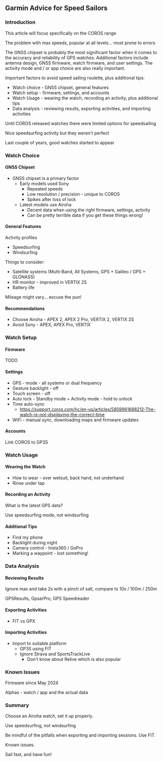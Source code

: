 ## Garmin Advice for Speed Sailors

### Introduction

This article will focus specifically on the COROS range

The problem with max speeds, popular at all levels... most prone to errors

The GNSS chipset is probably the most significant factor when it comes to the accuracy and reliability of GPS watches. Additional factors include antenna design, GNSS firmware, watch firmware, and user settings. The activity mode and / or app choice are also really important.

Important factors to avoid speed sailing roulette, plus additional tips:

- Watch choice - GNSS chipset, general features
- Watch setup - firmware, settings, and accounts
- Watch Usage - wearing the watch, recording an activity, plus additional tips
- Data analysis - reviewing results, exporting activities, and importing activities

Until COROS released watches there were limited options for speedsailing

Nice speedsurfing activity but they weren't perfect

Last couple of years, good watches started to appear



### Watch Choice

#### GNSS Chipset

- GNSS chipset is a primary factor
  - Early models used Sony
    - Repeated speeds
    - Low resolution / precision - unique to COROS
    - Spikes after loss of lock
  - Latest models use Airoha
    - Decent data when using the right firmware, settings, activity
    - Can be pretty  terrible data if you get these things wrong!

#### General Features

Activity profiles

- Speedsurfing
- Windsurfing

Things to consider:

- Satellite systems (Multi-Band, All Systems, GPS + Galileo / GPS + GLONASS)
- HR monitor - improved in VERTIX 2S
- Battery life

Mileage might vary... excuse the pun!

#### Recommendations

- Choose Airoha - APEX 2, APEX 2 Pro, VERTIX 2, VERTIX 2S
- Avoid Sony - APEX, APEX Pro, VERTIX



### Watch Setup

#### Firmware

TODO

#### Settings

- GPS - mode - all systems or dual frequency
- Gesture backlight - off
- Touch screen - off
- Auto lock - Standby mode + Activity mode - hold to unlock
- Time auto-sync
  - https://support.coros.com/hc/en-us/articles/5859961688212-The-watch-is-not-displaying-the-correct-time
- WiFi - manual sync, downloading maps and firmware updates

#### Accounts

Link COROS to GP3S



### Watch Usage

#### Wearing the Watch

- How to wear - over wetsuit, back hand, not underhand
- Rinse under tap

#### Recording an Activity

What is the latest GPS data?

Use speedsurfing mode, not windsurfing

#### Additional Tips

- Find my phone
- Backlight during night
- Camera control - Insta360 / GoPro
- Marking a waypoint - lost something!



### Data Analysis

#### Reviewing Results

Ignore max and take 2s with a pinch of salt, compare to 10s / 100m / 250m

GPSResults, GpsarPro, GPS Speedreader

#### Exporting Activities

- FIT vs GPX

#### Importing Activities

- Import to suitable platform
  - GP3S using FIT
  - Ignore Strava and SportsTrackLive
    - Don't know about Relive which is also popular



### Known Issues

Firmware since May 2024

Alphas - watch / app and the actual data



### Summary

Choose an Airoha watch, set it up properly.

Use speedsurfing, not windsurfing

Be mindful of the pitfalls when exporting and importing sessions. Use FIT.

Known issues.

Sail fast, and have fun!
